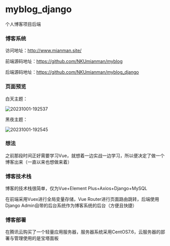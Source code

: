# myblog_django
个人博客项目后端

### 博客系统

访问地址：http://www.mianman.site/

前端源码地址：https://github.com/NKUmianman/myblog

后端源码地址：https://github.com/NKUmianman/myblog_django

### 页面预览

白天主题：

![20231001-192537](https://gitee.com/mianmann/drawing-bed-warehouse/raw/master/img/20231001-192537.jpg)

黑夜主题：

![20231001-192545](https://gitee.com/mianmann/drawing-bed-warehouse/raw/master/img/20231001-192545.jpg)

### 想法

之前那段时间正好需要学习Vue，就想着一边实战一边学习，所以便决定了做一个博客出来（一直以来也想做来着）

### 博客技术栈

博客的技术栈很简单，仅为Vue+Element Plus+Axios+Django+MySQL

在前端采用Vuex进行全局变量存储，Vue Router进行页面路由跳转，后端使用Django Admin自带的后台系统作为博客系统的后台（方便且快捷）

### 博客部署

在腾讯云购买了一个轻量应用服务器，服务器系统采用CentOS7.6，云服务器的部署与管理使用的是宝塔面板
